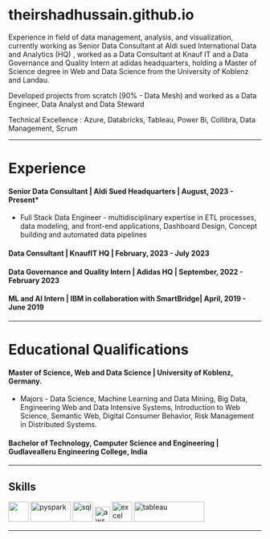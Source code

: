 # theirshadhussain.github.io

Experience in field of data management, analysis, and visualization, currently working as Senior Data Consultant at Aldi sued International Data and Analytics (HQ) , worked as a Data Consultant at Knauf IT and a Data Governance and Quality Intern at adidas headquarters, holding a Master of Science degree in Web and Data Science from the University of Koblenz and Landau.

Developed projects from scratch (90% - Data Mesh) and worked as a Data Engineer, Data Analyst and Data Steward

Technical Excellence : Azure, Databricks, Tableau, Power Bi, Collibra, Data Management, Scrum

---
# Experience

####   Senior Data Consultant | Aldi Sued Headquarters | August, 2023 - Present*
 - Full Stack Data Engineer - multidisciplinary expertise in ETL processes, data modeling, and front-end applications, Dashboard Design, Concept building and automated data pipelines

####   Data Consultant | KnaufIT  HQ | February, 2023 - July 2023  

####   Data Governance and Quality Intern | Adidas HQ | September, 2022 - February 2023

####   ML and AI Intern | IBM in collaboration with SmartBridge| April, 2019 - June 2019

---


# Educational Qualifications
####  Master of Science, Web and Data Science | University of Koblenz, Germany.
 - Majors - Data Science, Machine Learning and Data Mining, Big Data, Engineering Web and Data Intensive Systems, 
Introduction to Web Science, Semantic Web, Digital Consumer Behavior, Risk Management in Distributed Systems. 

####  Bachelor of Technology, Computer Science and Engineering | Gudlavealleru Engineering College, India 
---


## Skills

<p align='left'>
  <img src="https://upload.wikimedia.org/wikipedia/commons/c/c3/Python-logo-notext.svg" width="40" height="40">
  <img src='https://miro.medium.com/max/3128/1*sQGVLk43kXJTEw1mtJRoDw.png' alt="pyspark" width="80" height="40">
  <img src='https://upload.wikimedia.org/wikipedia/commons/8/87/Sql_data_base_with_logo.png' height='40' width='auto' alt="sql">
   <img src="https://upload.wikimedia.org/wikipedia/commons/9/93/Amazon_Web_Services_Logo.svg" alt="aws" width="auto" height="30"/>
   <img src="https://logodownload.org/wp-content/uploads/2020/04/excel-logo-0.png" alt="excel" width="40" height="40"/>
   <img src="https://d1.awsstatic.com/china/hp/partners/tableau-LOGO-new02.5c999da7245fd3cb2ad15cde4bf90d0432b626ef.png" alt="tableau" width="140" height="40"/>
  
</p>

---





